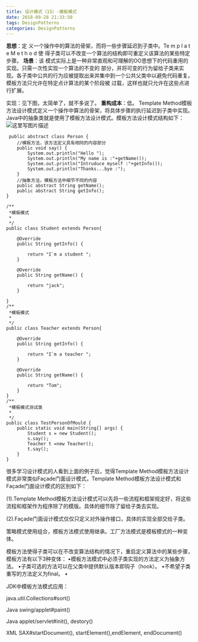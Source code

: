 ```yaml
---
title: 设计模式（15）-模板模式
date: 2018-09-28 21:33:50
tags: DesignPatterns
categories: DesignPatterns
---
```


**思想**：定 义一个操作中的算法的骨架，而将一些步骤延迟到子类中。Te m p l a t e M e t h o d 使 得子类可以不改变一个算法的结构即可重定义该算法的某些特定步骤。
**场景**：该 模式实际上是一种非常直观和可理解的OO思想下的代码重用的实现。只需一次性实现一个算法的不变的 部分，并将可变的行为留给子类来实现。各子类中公共的行为应被提取出来并集中到一个公共父类中以避免代码重复。模板方法只允许在特定点计算法的某个阶段被 过载，这样也就只允许在这些点进行扩展。
<!-- more -->
实现：见下图，太简单了，就不多说了。
**重构成本**：低。
Template Method模板方法设计模式定义一个操作中算法的骨架，将具体步骤的执行延迟到子类中实现。Java中的抽象类就是使用了模板方法设计模式。模板方法设计模式结构如下：
![这里写图片描述](20160723181450412.png)
```
 public abstract class Person {
	//模板方法，该方法定义具有相同的内容部分
	public void say() {
		System.out.println("Hello ");
		System.out.println("My name is :"+getName());
		System.out.println("Intruduce myself :"+getInfo());
		System.out.println("Thanks...bye :");
	}
	//抽象方法，模板方法中细节不同的内容
	public abstract String getName();
	public abstract String getInfo();
}

/**
 *模板模式
 *
 */
public class Student extends Person{

	@Override
	public String getInfo() {

		return "I`m a student ";
	}

	@Override
	public String getName() {

		return "jack";
	}

}
/**
 *模板模式
 *
 */
public class Teacher extends Person{

	@Override
	public String getInfo() {

		return "I`m a teacher ";
	}

	@Override
	public String getName() {

		return "Tom";
	}
}
/**
 *模板模式测试类
 *
 */
public class TestPersonOfMould {
	public static void main(String[] args) {
		Student s = new Student();
		s.say();
		Teacher t =new Teacher();
		t.say();
	}
}

```
很多学习设计模式的人看到上面的例子后，觉得Template Method模板方法设计模式非常类似Façade门面设计模式，Template Method模板方法设计模式和Façade门面设计模式的区别如下：

(1).Template Method模板方法设计模式可以先将一些流程和框架规定好，将这些流程和框架作为程序除了的模版。具体的细节除了留给子类去实现。

(2).Façade门面设计模式仅仅只定义对外操作接口，具体的实现全部交给子类。

策略模式使用组合，模板方法模式使用继承。工厂方法模式是模板模式的一种变体。

模板方法使得子类可以在不改变算法结构的情况下，重启定义算法中的某些步骤，模板方法有以下3种变体：
•模板方法模式中必须子类实现的方法定义为抽象方法。
•子类可选的方法可以在父类中提供默认版本即钩子（hook）。
•不希望子类重写的方法定义为final。
•

JDK中模板方法模式应用：

java.util.Collections#sort()

Java swing/applet#paint()

Java applet/servlet#init(), destory()

XML SAX#startDocument(), startElement(),endElement, endDocument()
